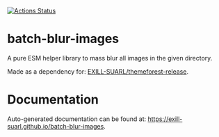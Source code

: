 [![Actions Status](https://github.com/EXILL-SUARL/batch-blur-images/actions/workflows/test.yml/badge.svg)](https://github.com/{user}/{repo}/actions)
# batch-blur-images
A pure ESM helper library to mass blur all images in the given directory.

Made as a dependency for: [EXILL-SUARL/themeforest-release](https://github.com/EXILL-SUARL/themeforest-release).

# Documentation
Auto-generated documentation can be found at: https://exill-suarl.github.io/batch-blur-images.